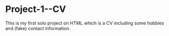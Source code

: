 # Project-1--CV
This is my first solo project on HTML which is a CV including some hobbies and (fake) contact information.

